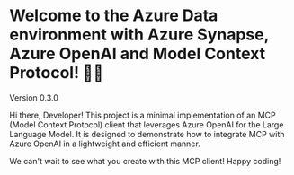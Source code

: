 # Welcome to the Azure Data environment with Azure Synapse, Azure OpenAI and Model Context Protocol! 🚀🤖

Version 0.3.0

Hi there, Developer! This project is a minimal implementation of an MCP (Model Context Protocol) client that leverages Azure OpenAI for the Large Language Model. It is designed to demonstrate how to integrate MCP with Azure OpenAI in a lightweight and efficient manner.

We can't wait to see what you create with this MCP client! Happy coding!